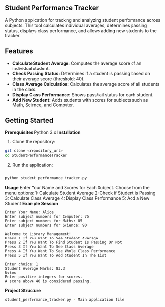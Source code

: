 ## Student Performance Tracker
A Python application for tracking and analyzing student performance across subjects. This tool calculates individual averages, determines passing status, displays class performance, and allows adding new students to the tracker.

## Features
- **Calculate Student Average:** Computes the average score of an individual student.
- **Check Passing Status:** Determines if a student is passing based on their average score (threshold: 40).
- **Class Average Calculation:** Calculates the average score of all students in the class.
- **Display Class Performance:** Shows pass/fail status for each student.
- **Add New Student:** Adds students with scores for subjects such as Math, Science, and Computer.
## Getting Started
**Prerequisites**
Python 3.x
**Installation**
1. Clone the repository:
```bash
git clone <repository_url>
cd StudentPerformanceTracker
```

2. Run the application:

```bash

python student_performance_tracker.py
```
**Usage**
Enter Your Name and Scores for Each Subject.
Choose from the menu options:
1: Calculate Student Average
2: Check if Student is Passing
3: Calculate Class Average
4: Display Class Performance
5: Add a New Student
**Example Session**
```
Enter Your Name: Alice
Enter subject numbers for Computer: 75
Enter subject numbers for Maths: 85
Enter subject numbers for Science: 90

Welcome to Library Management!
Press 1 If You Want To See Student Average
Press 2 If You Want To Find Student Is Passing Or Not
Press 3 If You Want To See Class Average
Press 4 If You Want To See Whole Class Performance
Press 5 If You Want To Add Student In The List

Enter choice: 1
Student Average Marks: 83.3
Notes
Enter positive integers for scores.
A score above 40 is considered passing.
```
**Project Structure**
```bash
student_performance_tracker.py - Main application file
```
